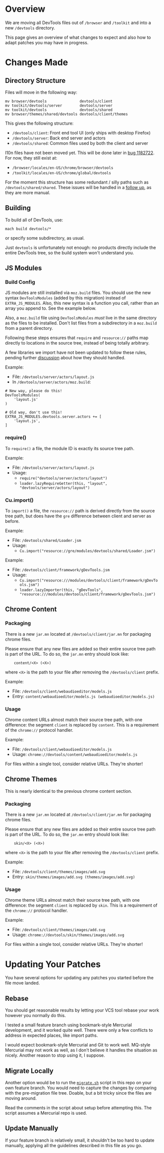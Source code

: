 # Overview

We are moving all DevTools files out of `/browser` and `/toolkit` and into a new
`/devtools` directory.

This page gives an overview of what changes to expect and also how to adapt
patches you may have in progress.

# Changes Made

## Directory Structure

Files will move in the following way:

```
mv browser/devtools               devtools/client
mv toolkit/devtools/server        devtools/server
mv toolkit/devtools               devtools/shared
mv browser/themes/shared/devtools devtools/client/themes
```

This gives the following structure:

* `/devtools/client`: Front end tool UI (only ships with desktop Firefox)
* `/devtools/server`: Back end server and actors
* `/devtools/shared`: Common files used by both the client and server

l10n files have not been moved yet.  This will be done later in [bug
1182722][l10n].  For now, they still exist at:

* `/browser/locales/en-US/chrome/browser/devtools`
* `/toolkit/locales/en-US/chrome/global/devtools`

For the moment this structure has some redundant / silly paths such as
`/devtools/shared/shared`. These issues will be handled in a [follow
up][shared], as they are more manual.

## Building

To build all of DevTools, use:

```
mach build devtools/*
```

or specify some subdirectory, as usual.

Just `devtools` is unfortunately not enough: no products directly include the
entire DevTools tree, so the build system won't understand you.

## JS Modules

### Build Config

JS modules are still installed via `moz.build` files.  You should use the new
syntax `DevToolsModules` (added by this migration) instead of
`EXTRA_JS_MODULES`.  Also, this new syntax is a function you call, rather than
an array you append to.  See the example below.

Also, a `moz.build` file using `DevToolsModules` *must* live in the same
directory as the files to be installed.  Don't list files from a subdirectory in
a `moz.build` from a parent directory.

Following these steps ensures that `require` and `resource://` paths map
directly to locations in the source tree, instead of being totally arbitrary.

A few libraries we import have not been updated to follow these rules, pending
further [discussion][libs] about how they should handled.

Example:

* File: `/devtools/server/actors/layout.js`
* In `/devtools/server/actors/moz.build`:

```
# New way, please do this!
DevToolsModules(
    'layout.js'
)

# Old way, don't use this!
EXTRA_JS_MODULES.devtools.server.actors += [
    'layout.js',
]
```

### require()

To `require()` a file, the module ID is exactly its source tree path.

Example:

* File: `/devtools/server/actors/layout.js`
* Usage:
  * `require("devtools/server/actors/layout")`
  * `loader.lazyRequireGetter(this, "layout", "devtools/server/actors/layout")`

### Cu.import()

To `import()` a file, the `resource://` path is derived directly from the source
tree path, but does have the `gre` difference between client and server as
before.

Example:

* File: `/devtools/shared/Loader.jsm`
* Usage:
  * `Cu.import("resource://gre/modules/devtools/shared/Loader.jsm")`

Example:

* File: `/devtools/client/framework/gDevTools.jsm`
* Usage:
  * `Cu.import("resource:///modules/devtools/client/framework/gDevTools.jsm")`
  * `loader.lazyImporter(this, "gDevTools", "resource:///modules/devtools/client/framework/gDevTools.jsm")`

## Chrome Content

### Packaging

There is a new `jar.mn` located at `/devtools/client/jar.mn` for packaging
chrome files.

Please ensure that any new files are added so their entire source tree path is
part of the URL. To do so, the `jar.mn` entry should look like:

```
    content/<X> (<X>)
```

where `<X>` is the path to your file after removing the `/devtools/client`
prefix.

Example:

* File: `/devtools/client/webaudioeditor/models.js`
* Entry: `content/webaudioeditor/models.js (webaudioeditor/models.js)`

### Usage

Chrome content URLs almost match their source tree path, with one difference:
the segment `client` is replaced by `content`.  This is a requirement of the
`chrome://` protocol handler.

Example:

* File: `/devtools/client/webaudioeditor/models.js`
* Usage: `chrome://devtools/content/webaudioeditor/models.js`

For files within a single tool, consider relative URLs.  They're shorter!

## Chrome Themes

This is nearly identical to the previous chrome content section.

### Packaging

There is a new `jar.mn` located at `/devtools/client/jar.mn` for packaging
chrome files.

Please ensure that any new files are added so their entire source tree path is
part of the URL. To do so, the `jar.mn` entry should look like:

```
    skin/<X> (<X>)
```

where `<X>` is the path to your file after removing the `/devtools/client`
prefix.

Example:

* File: `/devtools/client/themes/images/add.svg`
* Entry: `skin/themes/images/add.svg (themes/images/add.svg)`

### Usage

Chrome theme URLs almost match their source tree path, with one difference:
the segment `client` is replaced by `skin`.  This is a requirement of the
`chrome://` protocol handler.

Example:

* File: `/devtools/client/themes/images/add.svg`
* Usage: `chrome://devtools/skin/themes/images/add.svg`

For files within a single tool, consider relative URLs.  They're shorter!

# Updating Your Patches

You have several options for updating any patches you started before the file
move landed.

## Rebase

You should get reasonable results by letting your VCS tool rebase your work
however you normally do this.

I tested a small feature branch using bookmark-style Mercurial development, and
it worked quite well.  There were only a few conflicts to address in expected
places, like import paths.

I would expect bookmark-style Mercurial and Git to work well.  MQ-style
Mercurial may not work as well, as I don't believe it handles the situation as
nicely.  Another reason to stop using it, I suppose.

## Migrate Locally

Another option would be to run the [`migrate.sh`](migrate.sh) script in this
repo on your own feature branch.  You would need to capture the changes by
comparing with the pre-migration file tree.  Doable, but a bit tricky since the
files are moving around.

Read the comments in the script about setup before attempting this.  The script
assumes a Mercurial repo is used.

## Update Manually

If your feature branch is relatively small, it shouldn't be too hard to update
manually, applying all the guidelines described in this file as you go.

[l10n]: https://bugzilla.mozilla.org/show_bug.cgi?id=1182722
[shared]: https://bugzilla.mozilla.org/show_bug.cgi?id=1196047
[libs]: https://bugzilla.mozilla.org/show_bug.cgi?id=1201710
